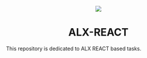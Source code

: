 <p align="center">
  <a href="https://skillicons.dev">
    <img src="https://skillicons.dev/icons?i=react" />
  </a>
</p>

<h1 align="center">ALX-REACT</h1>
<p>This repository is dedicated to ALX REACT based tasks.</p>
